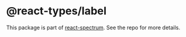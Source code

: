 # @react-types/label

This package is part of [react-spectrum](https://github.com/watheia/rsp-kit). See the repo for more details.
